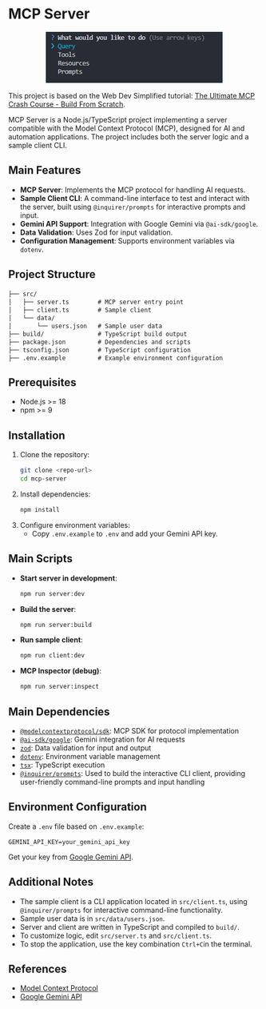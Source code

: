 # MCP Server

<p align="center">
  <img src="assets/screenshot.png" alt="MCP Server Screenshot" style="max-width:100%;height:auto;" />
</p>

This project is based on the Web Dev Simplified tutorial: [The Ultimate MCP Crash Course - Build From Scratch](https://www.youtube.com/watch?v=ZoZxQwp1PiM&t=92s).

MCP Server is a Node.js/TypeScript project implementing a server compatible with the Model Context Protocol (MCP), designed for AI and automation applications. The project includes both the server logic and a sample client CLI.

## Main Features

- **MCP Server**: Implements the MCP protocol for handling AI requests.
- **Sample Client CLI**: A command-line interface to test and interact with the server, built using `@inquirer/prompts` for interactive prompts and input.
- **Gemini API Support**: Integration with Google Gemini via `@ai-sdk/google`.
- **Data Validation**: Uses Zod for input validation.
- **Configuration Management**: Supports environment variables via `dotenv`.

## Project Structure

```
├── src/
│   ├── server.ts        # MCP server entry point
│   ├── client.ts        # Sample client
│   └── data/
│       └── users.json   # Sample user data
├── build/               # TypeScript build output
├── package.json         # Dependencies and scripts
├── tsconfig.json        # TypeScript configuration
├── .env.example         # Example environment configuration
```

## Prerequisites

- Node.js >= 18
- npm >= 9

## Installation

1. Clone the repository:
   ```sh
   git clone <repo-url>
   cd mcp-server
   ```
2. Install dependencies:
   ```sh
   npm install
   ```
3. Configure environment variables:
   - Copy `.env.example` to `.env` and add your Gemini API key.

## Main Scripts

- **Start server in development**:
  ```sh
  npm run server:dev
  ```
- **Build the server**:
  ```sh
  npm run server:build
  ```
- **Run sample client**:
  ```sh
  npm run client:dev
  ```
- **MCP Inspector (debug)**:
  ```sh
  npm run server:inspect
  ```

## Main Dependencies

- [`@modelcontextprotocol/sdk`](https://www.npmjs.com/package/@modelcontextprotocol/sdk): MCP SDK for protocol implementation
- [`@ai-sdk/google`](https://www.npmjs.com/package/@ai-sdk/google): Gemini integration for AI requests
- [`zod`](https://www.npmjs.com/package/zod): Data validation for input and output
- [`dotenv`](https://www.npmjs.com/package/dotenv): Environment variable management
- [`tsx`](https://www.npmjs.com/package/tsx): TypeScript execution
- [`@inquirer/prompts`](https://www.npmjs.com/package/@inquirer/prompts): Used to build the interactive CLI client, providing user-friendly command-line prompts and input handling

## Environment Configuration

Create a `.env` file based on `.env.example`:

```
GEMINI_API_KEY=your_gemini_api_key
```

Get your key from [Google Gemini API](https://ai.google.dev/gemini-api/docs).

## Additional Notes

- The sample client is a CLI application located in `src/client.ts`, using `@inquirer/prompts` for interactive command-line functionality.
- Sample user data is in `src/data/users.json`.
- Server and client are written in TypeScript and compiled to `build/`.
- To customize logic, edit `src/server.ts` and `src/client.ts`.
- To stop the application, use the key combination `Ctrl+C`in the terminal.

## References

- [Model Context Protocol](https://modelcontextprotocol.org/)
- [Google Gemini API](https://ai.google.dev/gemini-api/docs)
